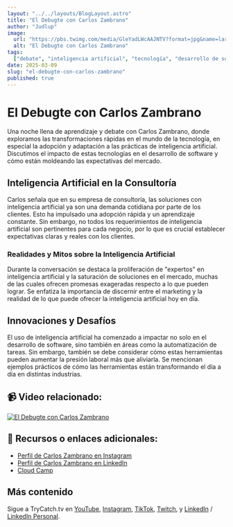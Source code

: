```yaml
---
layout: "../../layouts/BlogLayout.astro"
title: "El Debugte con Carlos Zambrano"
author: "Judlup"
image:
  url: "https://pbs.twimg.com/media/GleYadLWcAAJNTV?format=jpg&name=large"
  alt: "El Debugte con Carlos Zambrano"
tags:
  ["debate", "inteligencia artificial", "tecnología", "desarrollo de software", "cloud computing", "automatización"]
date: 2025-03-09
slug: "el-debugte-con-carlos-zambrano"
published: true
---
```


# El Debugte con Carlos Zambrano

Una noche llena de aprendizaje y debate con Carlos Zambrano, donde exploramos las transformaciones rápidas en el mundo de la tecnología, en especial la adopción y adaptación a las prácticas de inteligencia artificial. Discutimos el impacto de estas tecnologías en el desarrollo de software y cómo están moldeando las expectativas del mercado.

## Inteligencia Artificial en la Consultoría
Carlos señala que en su empresa de consultoría, las soluciones con inteligencia artificial ya son una demanda cotidiana por parte de los clientes. Esto ha impulsado una adopción rápida y un aprendizaje constante. Sin embargo, no todos los requerimientos de inteligencia artificial son pertinentes para cada negocio, por lo que es crucial establecer expectativas claras y reales con los clientes.

### Realidades y Mitos sobre la Inteligencia Artificial
Durante la conversación se destaca la proliferación de "expertos" en inteligencia artificial y la saturación de soluciones en el mercado, muchas de las cuales ofrecen promesas exageradas respecto a lo que pueden lograr. Se enfatiza la importancia de discernir entre el marketing y la realidad de lo que puede ofrecer la inteligencia artificial hoy en día.

## Innovaciones y Desafíos
El uso de inteligencia artificial ha comenzado a impactar no solo en el desarrollo de software, sino también en áreas como la automatización de tareas. Sin embargo, también se debe considerar cómo estas herramientas pueden aumentar la presión laboral más que aliviarla. Se mencionan ejemplos prácticos de cómo las herramientas están transformando el día a día en distintas industrias.

## 📹 Video relacionado:

[![El Debugte con Carlos Zambrano](https://img.youtube.com/vi/VUy_VJs9QxA/0.jpg)](https://youtu.be/VUy_VJs9QxA "El Debugte con Carlos Zambrano")

## 🔗 Recursos o enlaces adicionales:

- [Perfil de Carlos Zambrano en Instagram](https://www.instagram.com/czam01/)
- [Perfil de Carlos Zambrano en LinkedIn](https://www.linkedin.com/in/carlos-zambrano-aws/)
- [Cloud Camp](https://www.cloudcamp.la/)

## Más contenido

Sigue a TryCatch.tv en [YouTube](https://www.youtube.com/trycatch_tv), [Instagram](https://www.instagram.com/trycatch_tv/), [TikTok](https://www.tiktok.com/@trycatch.tv), [Twitch](https://www.twitch.tv/trycatch_tv), y [LinkedIn](https://www.linkedin.com/company/trycatch-tv) / [LinkedIn Personal](https://www.linkedin.com/in/judlup/).